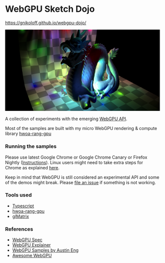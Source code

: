# WebGPU Sketch Dojo

https://gnikoloff.github.io/webgpu-dojo/

![Sketch render](https://github.com/gnikoloff/webgpu-dojo/blob/gh-pages/src/assets/webgpu-sketch-dojo-social.png?raw=true)

A collection of experiments with the emerging [WebGPU API](https://gpuweb.github.io/gpuweb/).

Most of the samples are built with my micro WebGPU rendering & compute library [hwoa-rang-gpu](https://github.com/gnikoloff/hwoa-rang-gpu)

### Running the samples

Please use latest Google Chrome or Google Chrome Canary or Firefox Nightly ([Instructions](https://hacks.mozilla.org/2020/04/experimental-webgpu-in-firefox/)). Linux users might need to take extra steps for Chrome as explained [here](https://hacks.mozilla.org/2020/04/experimental-webgpu-in-firefox/).

Keep in mind that WebGPU is still considered an experimental API and some of the demos might break. Please [file an issue](https://github.com/gnikoloff/webgpu-dojo/issues) if something is not working.

### Tools used

- [Typescript](https://www.typescriptlang.org/)
- [hwoa-rang-gpu](https://gnikoloff.github.io/hwoa-rang-gpu/)
- [glMatrix](https://glmatrix.net/)

### References

- [WebGPU Spec](https://www.w3.org/TR/webgpu/)
- [WebGPU Explainer](https://gpuweb.github.io/gpuweb/explainer/)
- [WebGPU Samples by Austin Eng](https://github.com/austinEng/webgpu-samples)
- [Awesome WebGPU](https://github.com/mikbry/awesome-webgpu)
